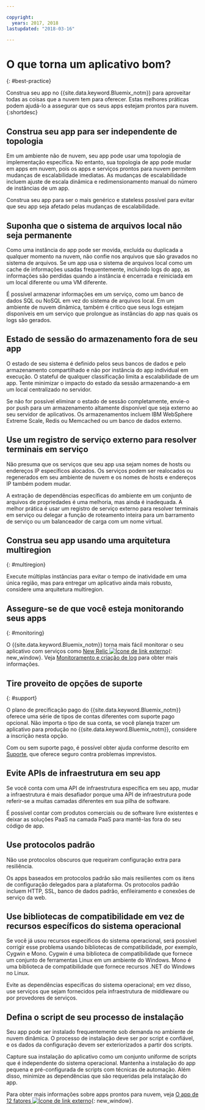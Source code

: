 ```yaml
---

copyright:
  years: 2017, 2018
lastupdated: "2018-03-16"

---
```


# O que torna um aplicativo bom?
{: #best-practice}

Construa seu app no {{site.data.keyword.Bluemix_notm}} para aproveitar todas as coisas que a nuvem tem para oferecer. Estas melhores práticas podem ajudá-lo a assegurar que os seus apps estejam prontos para nuvem.
{:shortdesc}

## Construa seu app para ser independente de topologia

Em um ambiente não de nuvem, seu app pode usar uma topologia de implementação específica. No entanto, sua topologia de app pode mudar em apps em nuvem, pois os apps e serviços prontos para nuvem permitem mudanças de escalabilidade imediatas. As mudanças de escalabilidade incluem ajuste de escala dinâmica e redimensionamento manual do número de instâncias de um app.

Construa seu app para ser o mais genérico e stateless possível para evitar que seu app seja afetado pelas mudanças de escalabilidade.

## Suponha que o sistema de arquivos local não seja permanente

Como uma instância do app pode ser movida, excluída ou duplicada a qualquer momento na nuvem, não confie nos arquivos que são gravados no sistema de arquivos. Se um app usa o sistema de arquivos local como um cache de informações usadas frequentemente, incluindo logs do app, as informações são perdidas quando a instância é encerrada e reiniciada em um local diferente ou uma VM diferente.

É possível armazenar informações em um serviço, como um banco de dados SQL ou NoSQL em vez do sistema de arquivos local. Em um ambiente de nuvem dinâmica, também é crítico que seus logs estejam disponíveis em um serviço que prolongue as instâncias do app nas quais os logs são gerados.

## Estado de sessão do armazenamento fora de seu app

O estado de seu sistema é definido pelos seus bancos de dados e pelo armazenamento compartilhado e não por instância do app individual em execução. O stateful de qualquer classificação limita a escalabilidade de um app. Tente minimizar o impacto do estado da sessão armazenando-a em um local centralizado no servidor.

Se não for possível eliminar o estado de sessão completamente, envie-o por push para um armazenamento altamente disponível que seja externo ao seu servidor de aplicativos. Os armazenamentos incluem IBM WebSphere Extreme Scale, Redis ou Memcached ou um banco de dados externo.

## Use um registro de serviço externo para resolver terminais em serviço

Não presuma que os serviços que seu app usa sejam nomes de hosts ou endereços IP específicos alocados. Os serviços podem ser realocados ou regenerados em seu ambiente de nuvem e os nomes de hosts e endereços IP também podem mudar.

A extração de dependências específicas do ambiente em um conjunto de arquivos de propriedades é uma melhoria, mas ainda é inadequada. A melhor prática é usar um registro de serviço externo para resolver terminais em serviço ou delegar a função de roteamento inteira para um barramento de serviço ou um balanceador de carga com um nome virtual.

## Construa seu app usando uma arquitetura multiregion
{: #multiregion}

Execute múltiplas instâncias para evitar o tempo de inatividade em uma única região, mas para entregar um aplicativo ainda mais robusto, considere uma arquitetura multiregion.

## Assegure-se de que você esteja monitorando seus apps
{: #monitoring}

O {{site.data.keyword.Bluemix_notm}} torna mais fácil monitorar o seu aplicativo com serviços como [New Relic ![Ícone de link externo](../icons/launch-glyph.svg)](http://newrelic.com/){: new_window}. Veja [Monitoramento e criação de log](../monitor_log/logging.html#logging) para obter mais informações.

## Tire proveito de opções de suporte
{: #support}

O plano de precificação pago do {{site.data.keyword.Bluemix_notm}} oferece uma série de tipos de contas diferentes com suporte pago opcional. Não importa o tipo de sua conta, se você planeja trazer um aplicativo para produção no {{site.data.keyword.Bluemix_notm}}, considere a inscrição nesta opção.

Com ou sem suporte pago, é possível obter ajuda conforme descrito em [Suporte](../get-support/howtogetsupport.html), que oferece seguro contra problemas imprevistos.

## Evite APIs de infraestrutura em seu app

Se você conta com uma API de infraestrutura específica em seu app, mudar a infraestrutura é mais desafiador porque uma API de infraestrutura pode referir-se a muitas camadas diferentes em sua pilha de software.

É possível contar com produtos comerciais ou de software livre existentes e deixar as soluções PaaS na camada PaaS para mantê-las fora do seu código de app.

## Use protocolos padrão

Não use protocolos obscuros que requeiram configuração extra para resiliência.

Os apps baseados em protocolos padrão são mais resilientes com os itens de configuração delegados para a plataforma. Os protocolos padrão incluem HTTP, SSL, banco de dados padrão, enfileiramento e conexões de serviço da web.

## Use bibliotecas de compatibilidade em vez de recursos específicos do sistema operacional

Se você já usou recursos específicos do sistema operacional, será possível corrigir esse problema usando bibliotecas de compatibilidade, por exemplo, Cygwin e Mono. Cygwin é uma biblioteca de compatibilidade que fornece um conjunto de ferramentas Linux em um ambiente do Windows. Mono é uma biblioteca de compatibilidade que fornece recursos .NET do Windows no Linux.

Evite as dependências específicas do sistema operacional; em vez disso, use serviços que sejam fornecidos pela infraestrutura de middleware ou por provedores de serviços.

## Defina o script de seu processo de instalação

Seu app pode ser instalado frequentemente sob demanda no ambiente de nuvem dinâmica. O processo de instalação deve ser por script e confiável, e os dados da configuração devem ser exteriorizados a partir dos scripts.

Capture sua instalação do aplicativo como um conjunto uniforme de scripts que é independente do sistema operacional. Mantenha a instalação do app pequena e pré-configurada de scripts com técnicas de automação. Além disso, minimize as dependências que são requeridas pela instalação do app.

Para obter mais informações sobre apps prontos para nuvem, veja [O app de 12 fatores ![Ícone de link externo](../icons/launch-glyph.svg)](http://12factor.net/){: new_window}.


